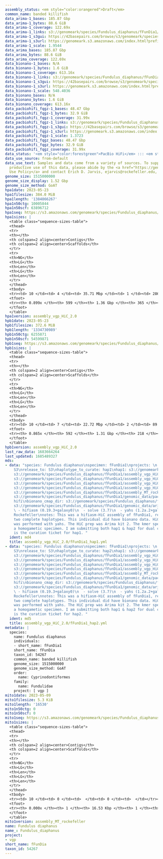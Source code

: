```yaml
---
assembly_status: <em style="color:orangered">Draft</em>
common_name: banded killifish
data_arima-1_bases: 185.87 Gbp
data_arima-1_bytes: 88.6 GiB
data_arima-1_coverage: 122.69x
data_arima-1_links: s3://genomeark/species/Fundulus_diaphanus/fFunDia1/genomic_data/arima/<br>
data_arima-1_s3gui: https://42basepairs.com/browse/s3/genomeark/species/Fundulus_diaphanus/fFunDia1/genomic_data/arima/
data_arima-1_s3url: https://genomeark.s3.amazonaws.com/index.html?prefix=species/Fundulus_diaphanus/fFunDia1/genomic_data/arima/
data_arima-1_scale: 1.9544
data_arima_bases: 185.87 Gbp
data_arima_bytes: 88.6 GiB
data_arima_coverage: 122.69x
data_bionano-1_bases: N/A
data_bionano-1_bytes: 1.6 GiB
data_bionano-1_coverage: 613.16x
data_bionano-1_links: s3://genomeark/species/Fundulus_diaphanus/fFunDia1/genomic_data/bionano/<br>
data_bionano-1_s3gui: https://42basepairs.com/browse/s3/genomeark/species/Fundulus_diaphanus/fFunDia1/genomic_data/bionano/
data_bionano-1_s3url: https://genomeark.s3.amazonaws.com/index.html?prefix=species/Fundulus_diaphanus/fFunDia1/genomic_data/bionano/
data_bionano-1_scale: 548.4036
data_bionano_bases: N/A
data_bionano_bytes: 1.6 GiB
data_bionano_coverage: 613.16x
data_pacbiohifi_fqgz-1_bases: 48.47 Gbp
data_pacbiohifi_fqgz-1_bytes: 32.9 GiB
data_pacbiohifi_fqgz-1_coverage: 31.99x
data_pacbiohifi_fqgz-1_links: s3://genomeark/species/Fundulus_diaphanus/fFunDia1/genomic_data/pacbio_hifi/<br>
data_pacbiohifi_fqgz-1_s3gui: https://42basepairs.com/browse/s3/genomeark/species/Fundulus_diaphanus/fFunDia1/genomic_data/pacbio_hifi/
data_pacbiohifi_fqgz-1_s3url: https://genomeark.s3.amazonaws.com/index.html?prefix=species/Fundulus_diaphanus/fFunDia1/genomic_data/pacbio_hifi/
data_pacbiohifi_fqgz-1_scale: 1.3723
data_pacbiohifi_fqgz_bases: 48.47 Gbp
data_pacbiohifi_fqgz_bytes: 32.9 GiB
data_pacbiohifi_fqgz_coverage: 31.99x
data_status: '<em style="color:forestgreen">PacBio HiFi</em> ::: <em style="color:forestgreen">Arima</em>'
data_use_source: from-default
data_use_text: Samples and data come from a variety of sources. To support fair and
  productive use of this data, please abide by the <a href="https://genome10k.soe.ucsc.edu/data-use-policies/">Data
  Use Policy</a> and contact Erich D. Jarvis, ejarvis@rockefeller.edu, with any questions.
genome_size: 1515000000
genome_size_display: 1.52 Gbp
genome_size_method: GoAT
hpa1date: 2023-05-23
hpa1filesize: 384.0 MiB
hpa1length: '1384866267'
hpa1n50ctg: 10005844
hpa1n50scf: 63896712
hpa1seq: https://s3.amazonaws.com/genomeark/species/Fundulus_diaphanus/fFunDia1/assembly_vgp_HiC_2.0/fFunDia1.HiC.hap1.20230523.fasta.gz
hpa1sizes: |
  <table class="sequence-sizes-table">
  <thead>
  <tr>
  <th></th>
  <th colspan=2 align=center>Contigs</th>
  <th colspan=2 align=center>Scaffolds</th>
  </tr>
  <tr>
  <th>NG</th>
  <th>LG</th>
  <th>Len</th>
  <th>LG</th>
  <th>Len</th>
  </tr>
  </thead>
  <tbody>
  <tr><td> 10 </td><td> 4 </td><td> 35.71 Mbp </td><td> 1 </td><td> 286.93 Mbp </td></tr><tr><td> 20 </td><td> 10 </td><td> 23.72 Mbp </td><td> 2 </td><td> 173.02 Mbp </td></tr><tr><td> 30 </td><td> 17 </td><td> 18.62 Mbp </td><td> 2 </td><td> 173.02 Mbp </td></tr><tr><td> 40 </td><td> 27 </td><td> 13.00 Mbp </td><td> 5 </td><td> 64.12 Mbp </td></tr><tr style="background-color:#cccccc;"><td> 50 </td><td> 40 </td><td style="background-color:#88ff88;"> 10.01 Mbp </td><td> 7 </td><td style="background-color:#88ff88;"> 63.90 Mbp </td></tr><tr><td> 60 </td><td> 58 </td><td> 7.07 Mbp </td><td> 10 </td><td> 54.67 Mbp </td></tr><tr><td> 70 </td><td> 83 </td><td> 4.46 Mbp </td><td> 12 </td><td> 53.82 Mbp </td></tr><tr><td> 80 </td><td> 130 </td><td> 2.22 Mbp </td><td> 16 </td><td> 39.35 Mbp </td></tr><tr><td> 90 </td><td> 0 </td><td>  </td><td> 48 </td><td> 397.49 Kbp </td></tr><tr><td> 100 </td><td> 0 </td><td>  </td><td> 0 </td><td>  </td></tr></tbody>
  <tfoot>
  <tr><th> 0.899x </th><th> 599 </th><th> 1.36 Gbp </th><th> 365 </th><th> 1.38 Gbp </th></tr>
  </tfoot>
  </table>
hpa1version: assembly_vgp_HiC_2.0
hpb1date: 2023-05-23
hpb1filesize: 372.6 MiB
hpb1length: '1334730989'
hpb1n50ctg: 6255871
hpb1n50scf: 54599871
hpb1seq: https://s3.amazonaws.com/genomeark/species/Fundulus_diaphanus/fFunDia1/assembly_vgp_HiC_2.0/fFunDia1.HiC.hap2.20230523.fasta.gz
hpb1sizes: |
  <table class="sequence-sizes-table">
  <thead>
  <tr>
  <th></th>
  <th colspan=2 align=center>Contigs</th>
  <th colspan=2 align=center>Scaffolds</th>
  </tr>
  <tr>
  <th>NG</th>
  <th>LG</th>
  <th>Len</th>
  <th>LG</th>
  <th>Len</th>
  </tr>
  </thead>
  <tbody>
  <tr><td> 10 </td><td> 7 </td><td> 22.72 Mbp </td><td> 2 </td><td> 89.73 Mbp </td></tr><tr><td> 20 </td><td> 15 </td><td> 14.13 Mbp </td><td> 4 </td><td> 62.31 Mbp </td></tr><tr><td> 30 </td><td> 27 </td><td> 11.57 Mbp </td><td> 7 </td><td> 59.35 Mbp </td></tr><tr><td> 40 </td><td> 41 </td><td> 9.25 Mbp </td><td> 9 </td><td> 58.92 Mbp </td></tr><tr style="background-color:#cccccc;"><td> 50 </td><td> 62 </td><td style="background-color:#88ff88;"> 6.26 Mbp </td><td> 12 </td><td style="background-color:#88ff88;"> 54.60 Mbp </td></tr><tr><td> 60 </td><td> 93 </td><td> 3.99 Mbp </td><td> 15 </td><td> 52.89 Mbp </td></tr><tr><td> 70 </td><td> 141 </td><td> 2.18 Mbp </td><td> 18 </td><td> 46.05 Mbp </td></tr><tr><td> 80 </td><td> 235 </td><td> 1.10 Mbp </td><td> 21 </td><td> 41.65 Mbp </td></tr><tr><td> 90 </td><td> 0 </td><td>  </td><td> 0 </td><td>  </td></tr><tr><td> 100 </td><td> 0 </td><td>  </td><td> 0 </td><td>  </td></tr></tbody>
  <tfoot>
  <tr><th> 0.865x </th><th> 592 </th><th> 1.31 Gbp </th><th> 218 </th><th> 1.33 Gbp </th></tr>
  </tfoot>
  </table>
hpb1version: assembly_vgp_HiC_2.0
last_raw_data: 1683664264
last_updated: 1685489327
mds:
- data: "species: Fundulus diaphanus\nspecimen: fFunDia1\nprojects: \n  - vgp\ndata_location:
    S3\nrelease_to: S3\nhaplotype_to_curate: hap1\nhap1: s3://genomeark/species/Fundulus_diaphanus/fFunDia1/assembly_vgp_HiC_2.0/fFunDia1.HiC.hap1.20230523.fasta.gz\nhap2:
    s3://genomeark/species/Fundulus_diaphanus/fFunDia1/assembly_vgp_HiC_2.0/fFunDia1.HiC.hap2.20230523.fasta.gz\npretext_hap1:
    s3://genomeark/species/Fundulus_diaphanus/fFunDia1/assembly_vgp_HiC_2.0/evaluation/hap1/pretext/fFunDia1_hap1__s2_heatmap.pretext\npretext_hap2:
    s3://genomeark/species/Fundulus_diaphanus/fFunDia1/assembly_vgp_HiC_2.0/evaluation/hap2/pretext/fFunDia1_hap2__s2_heatmap.pretext\nkmer_spectra_img:
    s3://genomeark/species/Fundulus_diaphanus/fFunDia1/assembly_vgp_HiC_2.0/evaluation/merqury/fFunDia1_png/\nmito:
    s3://genomeark/species/Fundulus_diaphanus/fFunDia1/assembly_MT_rockefeller/fFunDia1.MT.20230509.fasta.gz\npacbio_read_dir:
    s3://genomeark/species/Fundulus_diaphanus/fFunDia1/genomic_data/pacbio_hifi/\npacbio_read_type:
    hifi\nbionano_cmap_dir: s3://genomeark/species/Fundulus_diaphanus/fFunDia1/genomic_data/bionano/\nhic_read_dir:
    s3://genomeark/species/Fundulus_diaphanus/fFunDia1/genomic_data/arima/\npipeline:\n
    \ - hifiasm (0.19.3+galaxy0)\n  - solve (3.7)\n  - yahs (1.2a.2+galaxy1)\nassembled_by_group:
    Rockefeller\nnotes: This was a hifiasm-HiC assembly of fFunDia1, resulting in
    two complete haplotypes. This individual did have bionano data. HiC scaffolding
    was performed with yahs. The HiC prep was Arima kit 2. The kmer spectra indicate
    a homogametic specimen. I am submitting both hap1 & hap2 for dual curation. This
    is the curation ticket for hap1. "
  ident: md4
  title: assembly_vgp_HiC_2.0/fFunDia1_hap1.yml
- data: "species: Fundulus diaphanus\nspecimen: fFunDia1\nprojects: \n  - vgp\ndata_location:
    S3\nrelease_to: S3\nhaplotype_to_curate: hap2\nhap1: s3://genomeark/species/Fundulus_diaphanus/fFunDia1/assembly_vgp_HiC_2.0/fFunDia1.HiC.hap1.20230523.fasta.gz\nhap2:
    s3://genomeark/species/Fundulus_diaphanus/fFunDia1/assembly_vgp_HiC_2.0/fFunDia1.HiC.hap2.20230523.fasta.gz\npretext_hap1:
    s3://genomeark/species/Fundulus_diaphanus/fFunDia1/assembly_vgp_HiC_2.0/evaluation/hap1/pretext/fFunDia1_hap1__s2_heatmap.pretext\npretext_hap2:
    s3://genomeark/species/Fundulus_diaphanus/fFunDia1/assembly_vgp_HiC_2.0/evaluation/hap2/pretext/fFunDia1_hap2__s2_heatmap.pretext\nkmer_spectra_img:
    s3://genomeark/species/Fundulus_diaphanus/fFunDia1/assembly_vgp_HiC_2.0/evaluation/merqury/fFunDia1_png/\nmito:
    s3://genomeark/species/Fundulus_diaphanus/fFunDia1/assembly_MT_rockefeller/fFunDia1.MT.20230509.fasta.gz\npacbio_read_dir:
    s3://genomeark/species/Fundulus_diaphanus/fFunDia1/genomic_data/pacbio_hifi/\npacbio_read_type:
    hifi\nbionano_cmap_dir: s3://genomeark/species/Fundulus_diaphanus/fFunDia1/genomic_data/bionano/\nhic_read_dir:
    s3://genomeark/species/Fundulus_diaphanus/fFunDia1/genomic_data/arima/\npipeline:\n
    \ - hifiasm (0.19.3+galaxy0)\n  - solve (3.7)\n  - yahs (1.2a.2+galaxy1)\nassembled_by_group:
    Rockefeller\nnotes: This was a hifiasm-HiC assembly of fFunDia1, resulting in
    two complete haplotypes. This individual did have bionano data. HiC scaffolding
    was performed with yahs. The HiC prep was Arima kit 2. The kmer spectra indicate
    a homogametic specimen. I am submitting both hap1 & hap2 for dual curation. This
    is the curation ticket for hap2. "
  ident: md5
  title: assembly_vgp_HiC_2.0/fFunDia1_hap2.yml
metadata: |
  species:
    name: Fundulus diaphanus
    individuals:
    - short_name: fFunDia1
    short_name: fFunDia
    taxon_id: 54267
    common_name: banded killifish
    genome_size: 1515000000
    genome_size_method: GoAT
    order:
      name: Cyprinodontiformes
    family:
      name: Fundulidae
    project: [ vgp ]
mito1date: 2023-05-09
mito1filesize: 5.3 KiB
mito1length: '16530'
mito1n50ctg: 0
mito1n50scf: 0
mito1seq: https://s3.amazonaws.com/genomeark/species/Fundulus_diaphanus/fFunDia1/assembly_MT_rockefeller/fFunDia1.MT.20230509.fasta.gz
mito1sizes: |
  <table class="sequence-sizes-table">
  <thead>
  <tr>
  <th></th>
  <th colspan=2 align=center>Contigs</th>
  <th colspan=2 align=center>Scaffolds</th>
  </tr>
  <tr>
  <th>NG</th>
  <th>LG</th>
  <th>Len</th>
  <th>LG</th>
  <th>Len</th>
  </tr>
  </thead>
  <tbody>
  <tr><td> 10 </td><td> 0 </td><td>  </td><td> 0 </td><td>  </td></tr><tr><td> 20 </td><td> 0 </td><td>  </td><td> 0 </td><td>  </td></tr><tr><td> 30 </td><td> 0 </td><td>  </td><td> 0 </td><td>  </td></tr><tr><td> 40 </td><td> 0 </td><td>  </td><td> 0 </td><td>  </td></tr><tr style="background-color:#cccccc;"><td> 50 </td><td> 0 </td><td style="background-color:#ff8888;">  </td><td> 0 </td><td style="background-color:#ff8888;">  </td></tr><tr><td> 60 </td><td> 0 </td><td>  </td><td> 0 </td><td>  </td></tr><tr><td> 70 </td><td> 0 </td><td>  </td><td> 0 </td><td>  </td></tr><tr><td> 80 </td><td> 0 </td><td>  </td><td> 0 </td><td>  </td></tr><tr><td> 90 </td><td> 0 </td><td>  </td><td> 0 </td><td>  </td></tr><tr><td> 100 </td><td> 0 </td><td>  </td><td> 0 </td><td>  </td></tr></tbody>
  <tfoot>
  <tr><th> 0.000x </th><th> 1 </th><th> 16.53 Kbp </th><th> 1 </th><th> 16.53 Kbp </th></tr>
  </tfoot>
  </table>
mito1version: assembly_MT_rockefeller
name: Fundulus diaphanus
name_: Fundulus_diaphanus
project:
- vgp
short_name: fFunDia
taxon_id: 54267
---
```

